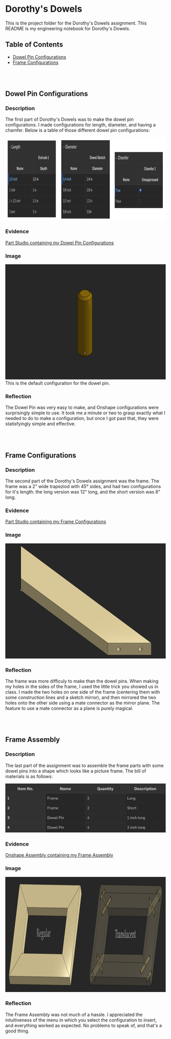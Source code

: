 # Dorothy's Dowels

This is the project folder for the Dorothy's Dowels assignment. This README is my engineering notebook for Dorothy's Dowels.

## Table of Contents
* [Dowel Pin Configurations](#dowel-pin-configurations)
* [Frame Configurations](#frame-configurations)

<br>
<br>

## Dowel Pin Configurations

### Description

The first part of Dorothy's Dowels was to make the dowel pin configurations. I made configurations for length, diameter, and having a chamfer. Below is a
 table of those different dowel pin configurations:

<img src="/dorothy_dowels/images/dowel_configurations.png" height="258px" alt="Dorothy's Dowel Pin Configurations">

### Evidence

[Part Studio containing my Dowel Pin Configurations](https://cvilleschools.onshape.com/documents/c9ac82162a3090764a17b9b5/w/17425d9436da4db7fa621807/e/84e4209c7872dfdfe465c9ff)

### Image

<img src="/dorothy_dowels/images/base_dowel.png" width="600px" height="360px" alt="Dorothy's Dowels Default Dowel Configuration">
This is the default configuration for the dowel pin.

### Reflection

The Dowel Pin was very easy to make, and Onshape configurations were surprisingly simple to use. It took me a minute or two to grasp exactly what I needed
to do to make a configuration, but once I got past that, they were statisfyingly simple and effective.

<br>
<br>

## Frame Configurations

### Description

The second part of the Dorothy's Dowels assignment was the frame. The frame was a 2" wide trapeziod with 45° sides, and had two configurations for it's 
length: the long version was 12" long, and the short version was 8" long.

### Evidence

[Part Studio containing my Frame Configurations](https://cvilleschools.onshape.com/documents/c9ac82162a3090764a17b9b5/w/17425d9436da4db7fa621807/e/6dd7aa8e1a27cb6c98fb1937)

### Image

<img src="/dorothy_dowels/images/frame.png" width="600px" height="360px" alt="Dorothy's Dowels Frame">

### Reflection

The frame was more difficuly to make than the dowel pins. When making my holes in the sides of the frame, I used the little trick you showed us in
class. I made the two holes on one side of the frame (centering them with some construction lines and a sketch mirror), and then mirrored the two holes
onto the other side using a mate connector as the mirror plane. The feature to use a mate connector as a plane is purely magical.

<br>
<br>

## Frame Assembly

### Description

The last part of the assignment was to assemble the frame parts with some dowel pins into a shape which looks like a picture frame. The bill of 
materials is as follows:

<img src="/dorothy_dowels/images/bill_of_materials.png" width="562px" alt="Frame Assembly Bill of Materials">

### Evidence

[Onshape Assembly containing my Frame Assembly](https://cvilleschools.onshape.com/documents/c9ac82162a3090764a17b9b5/w/17425d9436da4db7fa621807/e/1af8e47f74a83bed1224ccc1)

### Image

<img src="/dorothy_dowels/images/frame_assembly.png" height="360px" alt="Frame Assembly">

### Reflection

The Frame Assembly was not much of a hassle. I appreciated the intuitiveness of the menu in which you select the configuration to insert, and 
everything worked as expected. No problems to speak of, and that's a good thing.
